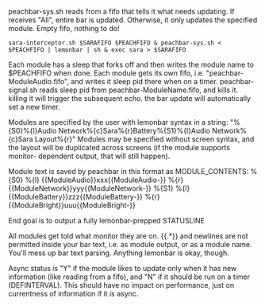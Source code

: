 peachbar-sys.sh reads from a fifo that tells it what needs updating. If receives "All", entire bar is updated. Otherwise, it only updates the specified module. Empty fifo, nothing to do!

`sara-interceptor.sh $SARAFIFO $PEACHFIFO &
peachbar-sys.sh < $PEACHFIFO | lemonbar | sh &
exec sara > $SARAFIFO`

Each module has a sleep that forks off and then writes the module name to $PEACHFIFO when done.
Each module gets its own fifo, i.e. "peachbar-ModuleAudio.fifo", and writes it sleep pid there when on a timer.
peachbar-signal.sh reads sleep pid from peachbar-ModuleName.fifo, and kills it. killing it will trigger the subsequent echo. the bar update will automatically set a new timer.

Modules are specified by the user with lemonbar syntax in a string:
      "%{S0}%{l}Audio Network%{c}Sara%{r}Battery%{S1}%{l}Audio Network%{c}Sara Layout%{r}"
Modules may be specified without screen syntax, and the layout will be duplicated across screens (if the module supports monitor- dependent output, that will still happen).

Module text is saved by peachbar in this format as MODULE_CONTENTS:
      %{S0}
      %{l}
      {{ModuleAudio}}xxx{{ModuleAudio-}}
      %{r}
      {{ModuleNetwork}}yyy{{ModuleNetwork-}}
      %{S1}
      %{l}
      {{ModuleBattery}}zzz{{ModuleBattery-}}
      %{r}
      {{ModuleBright}}uuu{{ModuleBright-}}

End goal is to output a fully lemonbar-prepped STATUSLINE

All modules get told what monitor they are on. {{.\*}} and newlines are not permitted inside your bar text, i.e. as module output, or as a module name. You'll mess up bar text parsing. Anything lemonbar is okay, though.

Async status is "Y" if the module likes to update only when it has new information (like reading from a fifo), and "N" if it should be run on a timer (DEFINTERVAL). This should have no impact on performance, just on currentness of information if it *is* async.
